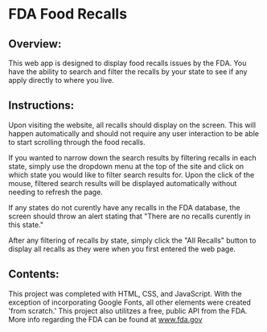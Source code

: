 # FDA Food Recalls

## Overview:
This web app is designed to display food recalls issues by the FDA. You have the ability to search and filter the recalls by your state to see if any apply directly to where you live.

## Instructions: 
Upon visiting the website, all recalls should display on the screen. This will happen automatically and should not require any user interaction to be able to start scrolling through the food recalls. 

If you wanted to narrow down the search results by filtering recalls in each state, simply use the dropdown menu at the top of the site and click on which state you would like to filter search results for. Upon the click of the mouse, filtered search results will be displayed automatically without needing to refresh the page. 

If any states do not curently have any recalls in the FDA database, the screen should throw an alert stating that "There are no recalls curently in this state."

After any filtering of recalls by state, simply click the "All Recalls" button to display all recalls as they were when you first entered the web page.

## Contents:
This project was completed with HTML, CSS, and JavaScript. With the exception of incorporating Google Fonts, all other elements were created 'from scratch.' This project also utilitzes a free, public API from the FDA. More info regarding the FDA can be found at www.fda.gov